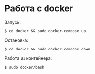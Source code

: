 # Работа с docker
Запуск:
```
$ cd docker && sudo docker-compose up
```
Остановка:
```
$ cd docker && sudo docker-compose down
```
Работа из контейнера:
```
$ sudo docker/bash
```